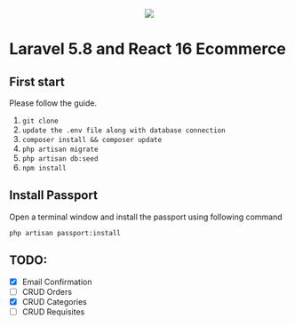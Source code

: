 <p align="center"><img src="https://laravel.com/assets/img/components/logo-laravel.svg"></p>

# Laravel 5.8 and React 16 Ecommerce

## First start

Please follow the guide.

1. `git clone`
2. `update the .env file along with database connection`
3. `composer install && composer update`
4. `php artisan migrate`
5. `php artisan db:seed`
6. `npm install`

## Install Passport

Open a terminal window and install the passport using following command

```
php artisan passport:install
```

## TODO:
- [x] Email Confirmation
- [ ] CRUD Orders
- [x] CRUD Categories
- [ ] CRUD Requisites
